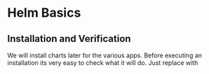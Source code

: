 # Helm Basics

## Installation and Verification

We will install charts later for the various apps. Before executing an installation
its very easy to check what it will do. Just replace <install> with <template>

Let's install a sample application ('Who-am-i' app) randomly querying google 
`https://www.google.de/search?q=helm+chart+who-am-i`

We are using one of the first matches:

```bash
helm repo add halkeye https://halkeye.github.io/helm-charts/
```

### Verify
Now lets evaluate the charts rendered template before installation:
```bash
helm template halkeye/whoami --version 0.3.2
```

### Install
```bash
helm install whoami halkeye/whoami --version 0.3.2
```

Installer prompts with
```text
NAME: whoami
LAST DEPLOYED: Tue Jul  7 10:57:26 2020
NAMESPACE: default
STATUS: deployed
REVISION: 1
TEST SUITE: None
NOTES:
1. Get the application URL by running these commands:
  export POD_NAME=$(kubectl get pods --namespace default -l "app=whoami,release=whoami" -o jsonpath="{.items[0].metadata.name}")
  echo "Visit http://127.0.0.1:8080 to use your application"
  kubectl port-forward $POD_NAME 8080:80
```

For well-maintained repos as the `stable` or `bitnami` repo that we installed earlier 
the usage instructions are usually properly maintained and accurate 
but is this case we need small modifications to make it work:
```bash
  export POD_NAME=$(kubectl get pods -l "app.kubernetes.io/name=whoami" -o jsonpath="{.items[0].metadata.name}")
  echo "Visit http://192.168.1.100:8080 to use your application"
  kubectl port-forward $POD_NAME 8080:80 --address=0.0.0.0
```

Opening `http://192.168.1.100:8080` shows that our installation is working
```text
Hostname: whoami-7b6ff5b56d-675pv
IP: 127.0.0.1
IP: ::1
IP: 10.1.43.16
IP: fe80::3c45:2eff:fe04:aef3
RemoteAddr: 127.0.0.1:38018
GET / HTTP/1.1
Host: 192.168.1.100:8080
User-Agent: Mozilla/5.0 (X11; Linux x86_64) AppleWebKit/537.36 (KHTML, like Gecko) Ubuntu Chromium/81.0.4044.138 Chrome/81.0.4044.138 Safari/537.36
Accept: text/html,application/xhtml+xml,application/xml;q=0.9,image/webp,image/apng,*/*;q=0.8,application/signed-exchange;v=b3;q=0.9
Accept-Encoding: gzip, deflate
Accept-Language: en-US,en;q=0.9
Cache-Control: max-age=0
Connection: keep-alive
Upgrade-Insecure-Requests: 1
```

### Checking all our helm installs

```bash
helm list --all-namespaces
```

### Uninstall a chart

```bash
helm uninstall whoami --namespace=default
```

### Show the configured repositories

```bash
helm repo list
```

### Uninstall a repository

```bash
helm repo remove halkeye
```
